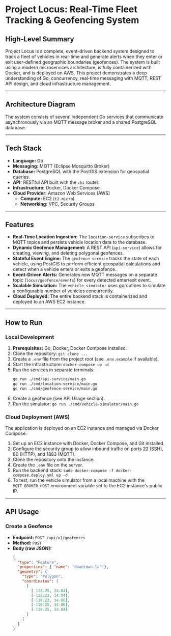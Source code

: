 # Project Locus: Real-Time Fleet Tracking & Geofencing System

## High-Level Summary

Project Locus is a complete, event-driven backend system designed to track a fleet of vehicles in real-time and generate alerts when they enter or exit user-defined geographic boundaries (geofences). The system is built using a modern microservices architecture, is fully containerized with Docker, and is deployed on AWS. This project demonstrates a deep understanding of Go, concurrency, real-time messaging with MQTT, REST API design, and cloud infrastructure management.

---
## Architecture Diagram

The system consists of several independent Go services that communicate asynchronously via an MQTT message broker and a shared PostgreSQL database.






---

## Tech Stack

*   **Language:** Go
*   **Messaging:** MQTT (Eclipse Mosquitto Broker)
*   **Database:** PostgreSQL with the PostGIS extension for geospatial queries.
*   **API:** RESTful API built with the `chi` router.
*   **Infrastructure:** Docker, Docker Compose
*   **Cloud Provider:** Amazon Web Services (AWS)
    *   **Compute:** EC2 (`t2.micro`)
    *   **Networking:** VPC, Security Groups

---

## Features

*   **Real-Time Location Ingestion:** The `location-service` subscribes to MQTT topics and persists vehicle location data to the database.
*   **Dynamic Geofence Management:** A REST API (`api-service`) allows for creating, viewing, and deleting polygonal geofences.
*   **Stateful Event Engine:** The `geofence-service` tracks the state of each vehicle, using PostGIS to perform efficient geospatial calculations and detect when a vehicle enters or exits a geofence.
*   **Event-Driven Alerts:** Generates new MQTT messages on a separate topic (`locus/geofence/events`) for every detected enter/exit event.
*   **Scalable Simulation:** The `vehicle-simulator` uses goroutines to simulate a configurable number of vehicles concurrently.
*   **Cloud Deployed:** The entire backend stack is containerized and deployed to an AWS EC2 instance.

---

## How to Run

### Local Development

1.  **Prerequisites:** Go, Docker, Docker Compose installed.
2.  Clone the repository: `git clone ...`
3.  Create a `.env` file from the project root (see `.env.example` if available).
4.  Start the infrastructure: `docker-compose up -d`
5.  Run the services in separate terminals:
    ```bash
    go run ./cmd/api-service/main.go
    go run ./cmd/location-service/main.go
    go run ./cmd/geofence-service/main.go
    ```
6.  Create a geofence (see API Usage section).
7.  Run the simulator: `go run ./cmd/vehicle-simulator/main.go`

### Cloud Deployment (AWS)

The application is deployed on an EC2 instance and managed via Docker Compose.
1.  Set up an EC2 instance with Docker, Docker Compose, and Git installed.
2.  Configure the security group to allow inbound traffic on ports 22 (SSH), 80 (HTTP), and 1883 (MQTT).
3.  Clone the repository onto the instance.
4.  Create the `.env` file on the server.
5.  Run the backend stack: `sudo docker-compose -f docker-compose.deploy.yml up -d`
6.  To test, run the vehicle simulator from a local machine with the `MQTT_BROKER_HOST` environment variable set to the EC2 instance's public IP.

---

## API Usage

### Create a Geofence

*   **Endpoint:** `POST /api/v1/geofences`
*   **Method:** `POST`
*   **Body (raw JSON):**
    ```json
    {
      "type": "Feature",
      "properties": { "name": "downtown-la" },
      "geometry": {
        "type": "Polygon",
        "coordinates": [
          [
            [-118.25, 34.04],
            [-118.23, 34.04],
            [-118.23, 34.06],
            [-118.25, 34.06],
            [-118.25, 34.04]
          ]
        ]
      }
    }
    ```